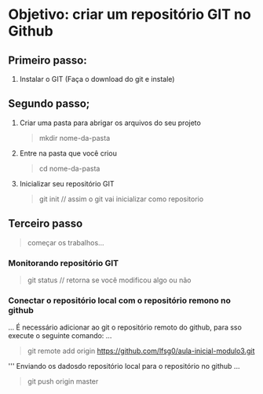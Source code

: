 # Objetivo: criar um repositório GIT no Github

## Primeiro passo: 
1. Instalar o GIT (Faça o download do git e instale)

## Segundo passo;
1. Criar uma pasta para abrigar os arquivos do seu projeto
    > mkdir nome-da-pasta

2. Entre na pasta que você criou 
    >cd nome-da-pasta

3. Inicializar seu repositório GIT
    > git init  // assim o git vai inicializar como repositorio

## Terceiro passo
> começar os trabalhos... 

### Monitorando repositório GIT
> git status // retorna se você modificou algo ou não

### Conectar o repositório local com o repositório remono no github
...
É necessário adicionar ao git o repositório remoto do github, para sso execute o seguinte comando:
...
> git remote add origin https://github.com/lfsg0/aula-inicial-modulo3.git 

'''
Enviando os dadosdo repositório local para o repositório no github
...
> git push origin master 